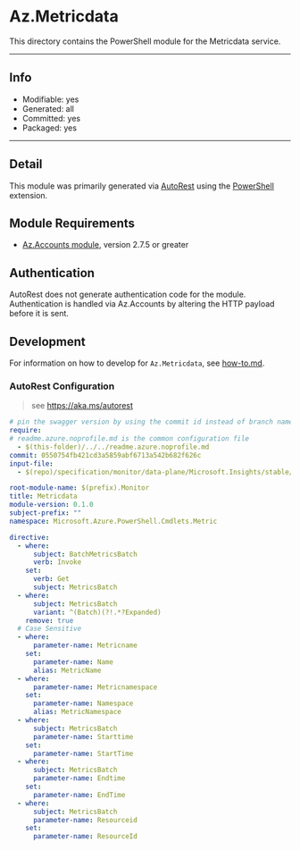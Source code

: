 <!-- region Generated -->
# Az.Metricdata
This directory contains the PowerShell module for the Metricdata service.

---
## Info
- Modifiable: yes
- Generated: all
- Committed: yes
- Packaged: yes

---
## Detail
This module was primarily generated via [AutoRest](https://github.com/Azure/autorest) using the [PowerShell](https://github.com/Azure/autorest.powershell) extension.

## Module Requirements
- [Az.Accounts module](https://www.powershellgallery.com/packages/Az.Accounts/), version 2.7.5 or greater

## Authentication
AutoRest does not generate authentication code for the module. Authentication is handled via Az.Accounts by altering the HTTP payload before it is sent.

## Development
For information on how to develop for `Az.Metricdata`, see [how-to.md](how-to.md).
<!-- endregion -->

### AutoRest Configuration
> see https://aka.ms/autorest

```yaml
# pin the swagger version by using the commit id instead of branch name
require:
# readme.azure.noprofile.md is the common configuration file
  - $(this-folder)/../../readme.azure.noprofile.md
commit: 0550754fb421cd3a5859abf6713a542b682f626c
input-file:
  - $(repo)/specification/monitor/data-plane/Microsoft.Insights/stable/2024-02-01/metricBatch.json

root-module-name: $(prefix).Monitor
title: Metricdata
module-version: 0.1.0
subject-prefix: ""
namespace: Microsoft.Azure.PowerShell.Cmdlets.Metric

directive:
  - where:
      subject: BatchMetricsBatch
      verb: Invoke
    set:
      verb: Get
      subject: MetricsBatch
  - where:
      subject: MetricsBatch
      variant: ^(Batch)(?!.*?Expanded)
    remove: true
  # Case Sensitive
  - where:
      parameter-name: Metricname
    set:
      parameter-name: Name
      alias: MetricName
  - where:
      parameter-name: Metricnamespace
    set:
      parameter-name: Namespace
      alias: MetricNamespace
  - where:
      subject: MetricsBatch
      parameter-name: Starttime
    set:
      parameter-name: StartTime
  - where:
      subject: MetricsBatch
      parameter-name: Endtime
    set:
      parameter-name: EndTime
  - where:
      subject: MetricsBatch
      parameter-name: Resourceid
    set:
      parameter-name: ResourceId
